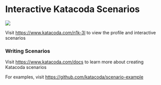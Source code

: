 # Interactive Katacoda Scenarios

[![](http://shields.katacoda.com/katacoda/n1k-3l/count.svg)](https://www.katacoda.com/n1k-3l "Get your profile on Katacoda.com")

Visit https://www.katacoda.com/n1k-3l to view the profile and interactive scenarios

### Writing Scenarios
Visit https://www.katacoda.com/docs to learn more about creating Katacoda scenarios

For examples, visit https://github.com/katacoda/scenario-example
